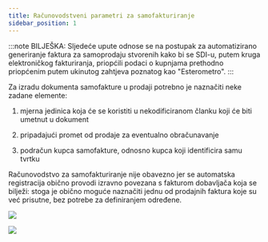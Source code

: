 ```yaml
---
title: Računovodstveni parametri za samofakturiranje
sidebar_position: 1
---
```

:::note BILJEŠKA:
Sljedeće upute odnose se na postupak za automatizirano generiranje faktura za samoprodaju stvorenih kako bi se SDI-u, putem kruga elektroničkog fakturiranja, priopćili podaci o kupnjama prethodno priopćenim putem ukinutog zahtjeva poznatog kao "Esterometro".
:::

Za izradu dokumenta samofakture u prodaji potrebno je naznačiti neke zadane elemente:

1)	mjerna jedinica koja će se koristiti u nekodificiranom članku koji će biti umetnut u dokument  

2)	pripadajući promet od prodaje za eventualno obračunavanje  

3)	podračun kupca samofakture, odnosno kupca koji identificira samu tvrtku  

Računovodstvo za samofakturiranje nije obavezno jer se automatska registracija obično provodi izravno povezana s fakturom dobavljača koja se bilježi: stoga je obično moguće naznačiti jednu od prodajnih faktura koje su već prisutne, bez potrebe za definiranjem određene.  

![](/img/it-it/finance-area/e-invoice/auto-invoice/parameters1.png)

![](/img/it-it/finance-area/e-invoice/auto-invoice/parameters2.png)